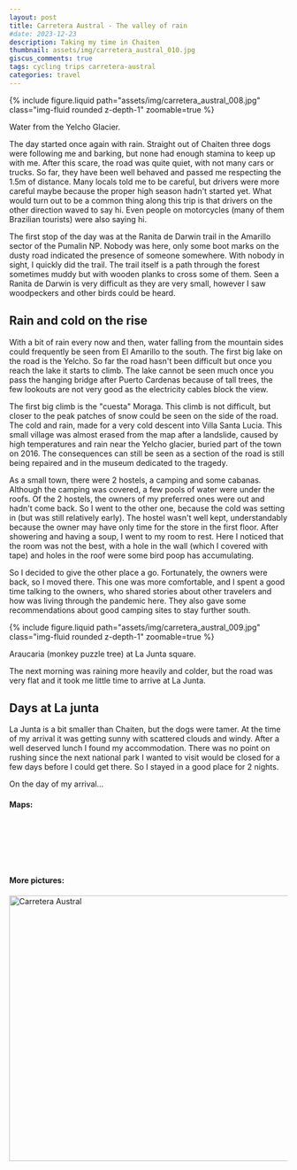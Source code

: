 ```yaml
---
layout: post
title: Carretera Austral - The valley of rain
#date: 2023-12-23
description: Taking my time in Chaiten
thumbnail: assets/img/carretera_austral_010.jpg
giscus_comments: true
tags: cycling trips carretera-austral
categories: travel
---
```


{% include figure.liquid path="assets/img/carretera_austral_008.jpg" class="img-fluid rounded z-depth-1" zoomable=true %}

<div class="caption">
    Water from the Yelcho Glacier.
</div>

The day started once again with rain. Straight out of Chaiten three dogs
were following me and barking, but none had enough stamina to keep up with me.
After this scare, the road was quite quiet, with not many cars or trucks. So
far, they have been well behaved and passed me respecting the 1.5m of distance.
Many locals told me to be careful, but drivers were more careful maybe because
the proper high season hadn't started yet. What would turn out to be a
common thing along this trip is that drivers on the other direction waved to
say hi. Even people on motorcycles (many of them Brazilian tourists) were also
saying hi.

The first stop of the day was at the Ranita de Darwin trail in the Amarillo
sector of the Pumalin NP. Nobody was here, only some boot marks on the dusty
road indicated the presence of someone somewhere. With nobody in sight, I
quickly did the trail. The trail itself is a path through the forest sometimes
muddy but with wooden planks to cross some of them. Seen
a Ranita de Darwin is very difficult as they are very small, however I saw
woodpeckers and other birds could be heard.

## Rain and cold on the rise

With a bit of rain every now and then, water falling from the mountain sides
could frequently be seen from El Amarillo to the south. The first big lake on
the road is the Yelcho. So far the road hasn't been difficult but once you reach
the lake it starts to climb. The lake cannot be seen much once you pass the
hanging bridge after Puerto Cardenas because of tall trees, the few lookouts
are not very good as the electricity cables block the view.

The first big climb is the "cuesta" Moraga. This climb is not difficult, but
closer to the peak patches of snow could be seen on the side of the road. The
cold and rain, made for a very cold descent into Villa Santa Lucia. This small
village was almost erased from the map after a landslide, caused by high
temperatures and rain near the Yelcho glacier, buried part of the town on 2016.
The consequences can still be seen as a section of the road is still being
repaired and in the museum dedicated to the tragedy.

As a small town, there were 2 hostels, a camping and some cabanas.
Although the camping was covered, a few pools of water were under the roofs.
Of the 2 hostels, the owners of my preferred ones were out and hadn't come back.
So I went to the other one, because the cold was setting in (but was still
relatively early). The hostel wasn't well kept, understandably because the owner
may have only time for the store in the first floor. After showering and having
a soup, I went to my room to rest. Here I noticed that the room was not the
best, with a hole in the wall (which I covered with tape) and holes in the roof
were some bird poop has accumulating.

So I decided to give the other place a go. Fortunately, the owners were back, so
I moved there. This one was more comfortable, and I spent a good time talking to
the owners, who shared stories about other travelers and how was living through
the pandemic here. They also gave some recommendations about good camping sites
to stay further south.

{% include figure.liquid path="assets/img/carretera_austral_009.jpg" class="img-fluid rounded z-depth-1" zoomable=true %}

<div class="caption">
    Araucaria (monkey puzzle tree) at La Junta square.
</div>

The next morning was raining more heavily and colder, but the road was very flat
and it took me little time to arrive at La Junta.

## Days at La junta

La Junta is a bit smaller than Chaiten, but the dogs were tamer. At the time
of my arrival it was getting sunny with scattered clouds and windy. After a well
deserved lunch I found my accommodation. There was no point on rushing since the
next national park I wanted to visit would be closed for a few days before I
could get there. So I stayed in a good place for 2 nights.

On the day of my arrival...

#### Maps:

<div class="strava-embed-placeholder" data-embed-type="activity" data-embed-id="9996753792" data-style="standard"></div><script src="https://strava-embeds.com/embed.js"></script>

<br/><br/>

<div class="strava-embed-placeholder" data-embed-type="activity" data-embed-id="10002580630" data-style="standard"></div><script src="https://strava-embeds.com/embed.js"></script>

<br/><br/>

#### More pictures:

<a data-flickr-embed="true" data-header="true" href="https://www.flickr.com/photos/faoch/albums/72177720313509568" title="Carretera Austral"><img src="https://live.staticflickr.com/65535/53409424323_e204897c05_z.jpg" width="640" height="480" alt="Carretera Austral"/></a><script async src="//embedr.flickr.com/assets/client-code.js" charset="utf-8"></script>

